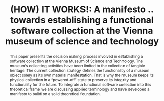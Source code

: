 ---
abstract: "This paper presents the decision making process involved in establishing
  a software collection at the Vienna Museum of Science and Technology. The museum's
  collecting activities have been limited to the collection of tangible heritage.
  The current collection strategy defines the functionality of a museum object solely
  as its own material manifestation. That is why the museum keeps its physical collection
  in a “powered-off” state to preserve its integrity and functionality for the future.
  \nTo integrate a functional software collection into this theoretical frame we are
  discussing applied terminology and have developed a manifesto to build on a solid
  theoretical foundation."
creators:
- Maltar, Nika
- Schilling, Almut
date: null
document_url: https://www.ideals.illinois.edu/items/128317/bitstreams/428999/data.pdf
grand_parent: iPRES
institutions: []
keywords:
- software collection
- strategy
- manifest
- open source
- embedded community
landing_page_url: https://hdl.handle.net/2142/121114
language: eng
layout: publication
license: CC-BY 4.0 International
notes_url: null
parent: iPRES 2023
publication_type: paper
size: null
slides_url: https://hdl.handle.net/2142/121667
source_name: iPRES
title: '(HOW) IT WORKS!: A manifesto .. towards establishing a functional software
  collection at the Vienna museum of science and technology'
year: 2023
---